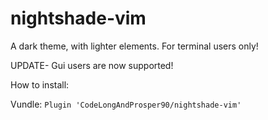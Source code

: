 # nightshade-vim
A dark theme, with lighter elements. For terminal users only!

UPDATE- Gui users are now supported!

How to install:

Vundle:
```Plugin 'CodeLongAndProsper90/nightshade-vim'```

